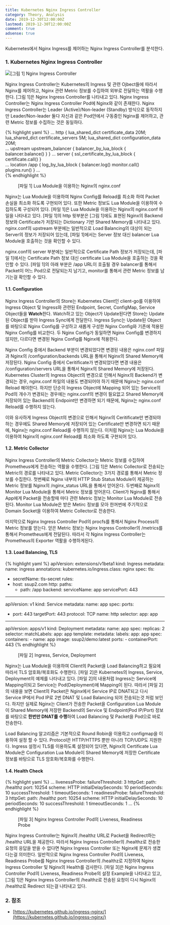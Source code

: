 ```yaml
---
title: Kubernetes Nginx Ingress Controller
category: Theory, Analysis
date: 2019-12-30T12:00:00Z
lastmod: 2019-12-30T12:00:00Z
comment: true
adsense: true
---
```


Kubernetes에서 Nginx Ingress를 제어하는 Nginx Ingress Controller를 분석한다.

### 1. Kubernetes Nginx Ingress Controller

![[그림 1] Nginx Ingress Controller]({{site.baseurl}}/images/theory_analysis/Kubernetes_Nginx_Ingress_Controller/Nginx_Ingress_Controller.PNG)

Nginx Ingress Controller는 Kubernetes의 Ingress 및 관련 Ojbect들에 따라서 Nginx를 제어하고, Nginx 관련 Metric 정보를 수집하여 외부로 전달하는 역활을 수행한다. [그림 1]은 Nginx Ingress Controller를 나타내고 있다. Nginx Ingress Controller는 Nginx Ingress Controller Pod에 Nginx와 같이 존재한다. Nginx Ingress Controller는 Leader (Active)/Non-leader (Standby) 방식으로 동작하지만 Leader/Non-leader 둘다 자신과 같은 Pod안에서 구동중인 Nginx를 제어하고, 관련 Metric 정보를 수집하는 것은 동일하다.

{% highlight yaml %}
...
http {
        lua_shared_dict certificate_data 20M;
        lua_shared_dict certificate_servers 5M;
        lua_shared_dict configuration_data 20M;  
...
        upstream upstream_balancer {
                balancer_by_lua_block {
                        balancer.balance()
                }
        }
...
        server {
                ssl_certificate_by_lua_block {
                        certificate.call()
                }                     
...
                location /app {
                        log_by_lua_block {
                                balancer.log()
                                monitor.call()
                                plugins.run()
                        }
...                       
{% endhighlight %}
<figure>
<figcaption class="caption">[파일 1] Lua Module을 이용하는 Nginx의 nginx.conf </figcaption>
</figure>

Nginx는 Lua Module을 이용하여 Nginx Config를 Reload를 최소화 하여 Packet 손실을 최소화 하도록 구현되어 있다. 또한 Metric 정보도 Lua Module을 이용하여 수집하도록 구성되어 있다. [파일 1]은 Lua Module을 이용하는 Nginx의 nginx.conf 파일을 나타내고 있다. [파일 1]의 http 윗부분은 [그림 1]에도 표현된 Nginx의 Backend 정보와 Certificate가 저장되는 Dictionary 기반 Shared Memory를 나타내고 있다. nginx.conf의 upstream 부분에는 일반적으로 Load Balancing의 대상이 되는 Server의 정보가 저장되어 있는데, [파일 1]에서는 Server 정보 대신 balancer Lua Module을 호출하는 것을 확인할 수 있다.

nginx.conf의 server 부분에는 일반적으로 Certificate Path 정보가 저장되는데, [파일 1]에서는 Certificate Path 정보 대신 certificate Lua Module을 호출하는 것을 확인할 수 있다. [파일 1]의 아래 부분은 /app URL이 호출될 경우 balancer를 통해서 Packet이 어느 Pod으로 전달되는지 남기고, monitor를 통해서 관련 Metric 정보를 남기는걸 확인할 수 있다.

#### 1.1. Configuration

Nginx Ingress Controller의 Store는 Kubernetes Client인 client-go를 이용하여 Ingress Object 및 Ingress와 관련된 Endpoint, Secret, ConfigMap, Service Object들을 **Watch**한다. Watch하고 있는 Object가 Update된다면 Store는 Update된 Object를 받아 Ingress Sync에게 전달한다. Ingress Sync는 Update된 Object를 바탕으로 Nginx Config를 구성하고 새롭게 구성한 Nginx Config와 기존에 적용된 Nginx Config를 비교한다. 두 Nginx Config가 동일하면 Nginx Config를 변경하지 않지만, 다르다면 변경된 Nginx Config를 Nginx에 적용한다.

Nginx Config 중에서 Backend 부분이 변경되었다면 변경된 내용은 nginx.conf 파일과 Nginx의 /configuration/backends URL을 통해서 Nginx의 Shared Memory에 저장된다. Nginx Config 중에서 Ceritificate가 변경되었다면 변경 내용은 /configuration/servers URL을 통해서 Nginx의 Shared Memory에 저장된다. Kubernetes Cluster의 Ingress Object의 변경으로 인해서 Nginx의 Backend가 변경되는 경우, nginx.conf 파일의 내용도 변경되어야 하기 때문에 Nginx는 nginx.conf Reload 해야한다. 하지만 단순히 Ingress Object에 Mapping 되어 있는 Service의 Pod의 개수가 변경되는 경우에는 nginx.conf의 변경이 필요없고 Shared Memory에 저장되어 있는 Backend의 Endpoint만 변경하면 되기 때문에, Nginx는 nginx.conf Reload를 수행하지 않는다.

이와 유사하게 Ingress Object의 변경으로 인해서 Nginx의 Ceritificate만 변경되야하는 경우에도 Shared Memory에 저장되어 있는 Certificate만 변경하면 되기 때문에, Nginx는 nginx.conf Reload를 수행하지 않는다. 이처럼 Nginx는 Lua Module을 이용하여 Nginx의 nginx.conf Reload를 최소화 하도록 구현되어 있다.

#### 1.2. Metric Collector

Nginx Ingress Controller의 Metric Collector는 Metric 정보를 수집하여 Prometheus에게 전송하는 역활을 수행한다. [그림 1]은 Metric Collector로 전송되는 Metric의 경로를 나타내고 있다. Metric Collector는 3가지 경로를 통해서 Metric 정보를 수집한다. 첫번째로 Nginx 내부의 HTTP Stub Status Module이 제공하는 Metric 정보를 Nginx의 /nginx_status URL을 통해서 얻어온다. 두번째로 Nginx의 Monitor Lua Module을 통해서 Metric 정보를 얻어온다. Client가 Nginx를 통해서 App에게 Packet을 전송할때 마다 관련 Metric 정보는 Monitor Lua Module로 전송된다. Monitor Lua Module은 받은 Metirc 정보를 모아 한꺼번에 주기적으로 Domain Socket을 이용하여 Metric Collector로 전송한다.

마지막으로 Nginx Ingress Controller Pod의 procfs를 통해서 Nginx Process의 Metric 정보를 얻는다. 얻은 Metric 정보는 Nginx Ingress Controller의 /metrics를 통해서 Prometheus에게 전달된다. 따라서 각 Nginx Ingress Controller는 Prometheus의 Exporter 역활을 수행하게된다.

#### 1.3. Load Balancing, TLS

{% highlight yaml %}
apiVersion: extensions/v1beta1
kind: Ingress
metadata:
  name: ingress
  annotations:
    kubernetes.io/ingress.class: nginx
spec:
  tls:
  - secretName: tls-secret
  rules:
  - host: ssup2.com
    http:
      paths:
      - path: /app
        backend:
          serviceName: app
          servicePort: 443
---
apiVersion: v1
kind: Service
metadata:
  name: app
spec:
  ports:
  - port: 443
    targetPort: 443
    protocol: TCP
    name: http
  selector:
    app: app
---
apiVersion: apps/v1
kind: Deployment
metadata:
  name: app
spec:
  replicas: 2
  selector:
    matchLabels:
      app: app
  template:
    metadata:
      labels:
        app: app
    spec:
      containers:
      - name: app
        image: ssup2/demo:latest
        ports:
        - containerPort: 443
{% endhighlight %}
<figure>
<figcaption class="caption">[파일 2] Ingress, Service, Deployment</figcaption>
</figure>

Nginx는 Lua Module을 이용하여 Client의 Packet을 Load Balancing하고 필요에 따라서 TLS 암호화/복호화도 수행한다. [파일 2]은 Kubernetes의 Ingress, Service, Deployment의 예제를 나타내고 있다. [파일 2]의 내용처럼 Ingress는 Service에 Mapping이되고 Service는 Pod(Deployment)에 Mapping이 된다. 따라서 [파일 2]의 내용을 보면 Client의 Packet은 Nginx에서 Service IP로 DNAT되고 다시 Service IP에서 Pod IP로 2번 DNAT 및 Load Balancing 되어 전송되는것 처럼 보인다. 하지만 실제로 Nginx는 Client가 전송한 Packet을 Configuration Lua Module이 Shared Memory에 저장한 Backend의 Service 및 Endpoint(Pod IP/Port) 정보를 바탕으로 **한번만 DNAT를 수행**하여 Load Balancing 및 Packet을 Pod으로 바로 전송한다.

Load Balancing 알고리즘은 기본적으로 Round Robin을 이용하고 configmap을 이용하여 설정 할 수 있다. Protocol은 HTTP/HTTPS 뿐만 아니라 TCP/UDP도 지원한다. Ingress 설정시 TLS를 이용하도록 설정되어 있다면, Nginx의 Certificate Lua Module은  Configuration Lua Module이 Shared Memory에 저장한 Certificate 정보를 바탕으로 TLS 암호화/복호화를 수행한다.

#### 1.4. Health Check

{% highlight yaml %}
...
        livenessProbe:
          failureThreshold: 3
          httpGet:
            path: /healthz
            port: 10254
            scheme: HTTP
          initialDelaySeconds: 10
          periodSeconds: 10
          successThreshold: 1
          timeoutSeconds: 1
        readinessProbe:
          failureThreshold: 3
          httpGet:
            path: /healthz
            port: 10254
            scheme: HTTP
          initialDelaySeconds: 10
          periodSeconds: 10
          successThreshold: 1
          timeoutSeconds: 1
...
{% endhighlight %}
<figure>
<figcaption class="caption">[파일 3] Nginx Ingress Controller Pod의 Liveness, Readiness Probe</figcaption>
</figure>

Nginx Ingress Controller는 Nginx의 /healthz URL로 Packet을 Redirect하는 /healthz URL을 제공한다. 따라서 Nginx Ingress Controller의 /healthz로 전송한 요청의 응답을 받을 수 없다면 Nginx Ingress Controller 또는 Nginx에 문제가 생겼다는걸 의미한다. 일반적으로 Nginx Ingress Controller Pod의 Liveness, Readiness Probe를 Nginx Ingress Controller의 /healthz로 지정하여 Nginx Ingress Controller 및 Nginx의 Health를 검사한다. [파일 3]은 Nginx Ingress Controller Pod의 Liveness, Readiness Probe의 설정 Example을 나타내고 있고, [그림 1]은 Nginx Ingress Controller의 /healthz로 전송된 요청이 다시 Nginx의 /healthz로 Redirect 되는걸 나타내고 있다.

### 2. 참조

* [https://kubernetes.github.io/ingress-nginx/](https://kubernetes.github.io/ingress-nginx/)